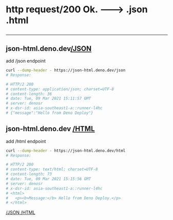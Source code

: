# http request/200 Ok. ---> .json .html <hr>

## json-html.deno.dev<a href="https://json-html.deno.dev/json">/JSON</a>

add /json endpoint 

```sh
curl --dump-header - https://json-html.deno.dev/json
# Response:

# HTTP/2 200
# content-type: application/json; charset=UTF-8
# content-length: 36
# date: Tue, 09 Mar 2021 15:11:57 GMT
# server: denosr
# x-dsr-id: asia-southeast1-a::runner-l4hc
# {"message":"Hello from Deno Deploy"}
```

## json-html.deno.dev <a href="https://json-html.deno.dev/html">/HTML</a>

add /html endpoint

```sh
curl --dump-header - https://json-html.deno.dev/html
# Response:

# HTTP/2 200
# content-type: text/html; charset=UTF-8
# content-length: 73
# date: Tue, 09 Mar 2021 15:15:56 GMT
# server: denosr
# x-dsr-id: asia-southeast1-a::runner-l4hc
# <html>
#   <p><b>Message:</b> Hello from Deno Deploy.</p>
# </html>
```
[/JSON /HTML](https://json-html.deno.dev) <endpoint>
